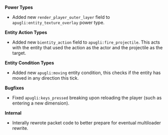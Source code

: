 **Power Types**
- Added new `render_player_outer_layer` field to `apugli:entity_texture_overlay` power type.

**Entity Action Types**
- Added new `bientity_action` field to `apugli:fire_projectile`. This acts with the entity that used the action as the actor and the projectile as the target.

**Entity Condition Types**
- Added new `apugli:moving` entity condition, this checks if the entity has moved in any direction this tick.

**Bugfixes**
- Fixed `apugli:keys_pressed` breaking upon reloading the player (such as entering a new dimension).

**Internal**
- Interally rewrote packet code to better prepare for eventual multiloader rewrite.